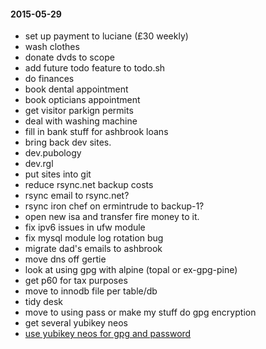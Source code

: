 #### 2015-05-29 ####

- set up payment to luciane (£30 weekly)
- wash clothes
- donate dvds to scope
- add future todo feature to todo.sh
- do finances
- book dental appointment
- book opticians appointment
- get visitor parkign permits
- deal with washing machine
- fill in bank stuff for ashbrook loans
- bring back dev sites.
- dev.pubology
- dev.rgl
- put sites into git
- reduce rsync.net backup costs
- rsync email to rsync.net?
- rsync iron chef on ermintrude to backup-1?
- open new isa and transfer fire money to it.
- fix ipv6 issues in ufw module
- fix mysql module log rotation bug
- migrate dad's emails to ashbrook
- move dns off gertie
- look at using gpg with alpine (topal or ex-gpg-pine)
- get p60 for tax purposes
- move to innodb file per table/db
- tidy desk
- move to using pass or make my stuff do gpg encryption
- get several yubikey neos
- [use yubikey neos for gpg and password](http://viccuad.me/blog/secure-yourself-part-1-airgapped-computer-and-GPG-smartcards/) 
